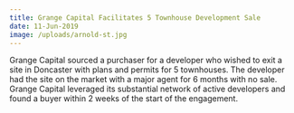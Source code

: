 ```yaml
---
title: Grange Capital Facilitates 5 Townhouse Development Sale
date: 11-Jun-2019
image: /uploads/arnold-st.jpg
---
```

Grange Capital sourced a purchaser for a developer who wished to exit a site in Doncaster with plans and permits for 5 townhouses. The developer had the site on the market with a major agent for 6 months with no sale. Grange Capital leveraged its substantial network of active developers and found a buyer within 2 weeks of the start of the engagement.
